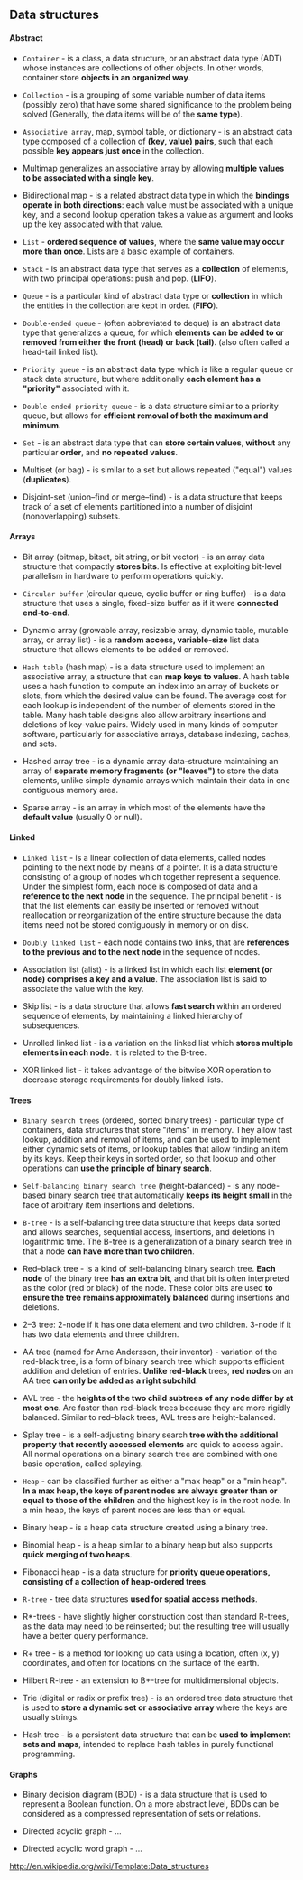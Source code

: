 Data structures
-

#### Abstract

* `Container` - is a class, a data structure, or an abstract data type (ADT)
whose instances are collections of other objects. In other words, container store **objects in an organized way**.

* `Collection` - is a grouping of some variable number of data items (possibly zero)
that have some shared significance to the problem being solved (Generally, the data items will be of the **same type**).

* `Associative array`, map, symbol table, or dictionary - is an abstract data type
composed of a collection of **(key, value) pairs**, such that each possible **key appears just once** in the collection.

* Multimap generalizes an associative array by allowing **multiple values to be associated with a single key**.

* Bidirectional map - is a related abstract data type in which the **bindings operate in both directions**:
each value must be associated with a unique key,
and a second lookup operation takes a value as argument and looks up the key associated with that value.

* `List` - **ordered sequence of values**, where the **same value may occur more than once**.
Lists are a basic example of containers.

* `Stack` - is an abstract data type that serves as a **collection** of elements,
with two principal operations: push and pop. (**LIFO**).

* `Queue` - is a particular kind of abstract data type or **collection** in which the entities in the collection are kept in order.
(**FIFO**).

* `Double-ended queue` - (often abbreviated to deque) is an abstract data type that generalizes a queue,
for which **elements can be added to or removed from either the front (head) or back (tail)**.
(also often called a head-tail linked list).

* `Priority queue` - is an abstract data type which is like a regular queue or stack data structure,
but where additionally **each element has a "priority"** associated with it.

* `Double-ended priority queue` - is a data structure similar to a priority queue,
but allows for **efficient removal of both the maximum and minimum**.

* `Set` - is an abstract data type that can **store certain values**,
**without** any particular **order**, and **no repeated values**.

* Multiset (or bag) - is similar to a set but allows repeated ("equal") values (**duplicates**).

* Disjoint-set (union–find or merge–find) - is a data structure
that keeps track of a set of elements partitioned into a number of disjoint (nonoverlapping) subsets.

#### Arrays

* Bit array (bitmap, bitset, bit string, or bit vector) - is an array data structure that compactly **stores bits**.
Is effective at exploiting bit-level parallelism in hardware to perform operations quickly.

* `Circular buffer` (circular queue, cyclic buffer or ring buffer) -  is a data structure
that uses a single, fixed-size buffer as if it were **connected end-to-end**.

* Dynamic array (growable array, resizable array, dynamic table, mutable array, or array list) -
is a **random access, variable-size** list data structure that allows elements to be added or removed.

* `Hash table` (hash map) - is a data structure
used to implement an associative array, a structure that can **map keys to values**. A hash table uses a hash function
to compute an index into an array of buckets or slots, from which the desired value can be found.
The average cost for each lookup is independent of the number of elements stored in the table.
Many hash table designs also allow arbitrary insertions and deletions of key-value pairs.
Widely used in many kinds of computer software,
particularly for associative arrays, database indexing, caches, and sets.

* Hashed array tree - is a dynamic array data-structure
maintaining an array of **separate memory fragments (or "leaves")** to store the data elements,
unlike simple dynamic arrays which maintain their data in one contiguous memory area.

* Sparse array - is an array in which most of the elements have the **default value** (usually 0 or null).

#### Linked

* `Linked list` - is a linear collection of data elements,
called nodes pointing to the next node by means of a pointer.
It is a data structure consisting of a group of nodes which together represent a sequence.
Under the simplest form, each node is composed of data and a **reference
to the next node** in the sequence.
The principal benefit - is that the list elements can easily be inserted or removed
without reallocation or reorganization of the entire structure
because the data items need not be stored contiguously in memory or on disk.

* `Doubly linked list` - each node contains two links,
that are **references to the previous and to the next node** in the sequence of nodes.

* Association list (alist) - is a linked list
in which each list **element (or node) comprises a key and a value**.
The association list is said to associate the value with the key.

* Skip list - is a data structure that allows **fast search** within an ordered sequence of elements,
by maintaining a linked hierarchy of subsequences.

* Unrolled linked list - is a variation on the linked list which **stores multiple elements in each node**.
It is related to the B-tree.

* XOR linked list - it takes advantage of the bitwise XOR operation
to decrease storage requirements for doubly linked lists.

#### Trees

* `Binary search trees` (ordered, sorted binary trees) - particular type of containers,
data structures that store "items" in memory.
They allow fast lookup, addition and removal of items,
and can be used to implement either dynamic sets of items,
or lookup tables that allow finding an item by its keys.
Keep their keys in sorted order, so that lookup and other operations can **use the principle of binary search**.

* `Self-balancing binary search tree` (height-balanced) - is any node-based binary search tree
that automatically **keeps its height small** in the face of arbitrary item insertions and deletions.

* `B-tree` - is a self-balancing tree data structure
that keeps data sorted and allows searches,
sequential access, insertions, and deletions in logarithmic time.
The B-tree is a generalization of a binary search tree in that a node **can have more than two children**.

* Red–black tree - is a kind of self-balancing binary search tree.
**Each node** of the binary tree **has an extra bit**,
and that bit is often interpreted as the color (red or black) of the node.
These color bits are used **to ensure the tree remains approximately balanced** during insertions and deletions.

* 2–3 tree:
2-node if it has one data element and two children.
3-node if it has two data elements and three children.

* AA tree (named for Arne Andersson, their inventor) - variation of the red-black tree,
is a form of binary search tree which supports efficient addition and deletion of entries.
**Unlike red-black** trees, **red nodes** on an AA tree **can only be added as a right subchild**.

* AVL tree - the **heights of the two child subtrees of any node differ by at most one**.
Are faster than red–black trees because they are more rigidly balanced.
Similar to red–black trees, AVL trees are height-balanced.

* Splay tree - is a self-adjusting binary search **tree
with the additional property that recently accessed elements** are quick to access again.
All normal operations on a binary search tree are combined with one basic operation, called splaying.

* `Heap` - can be classified further as either a "max heap" or a "min heap".
**In a max heap, the keys of parent nodes are always greater than or equal
to those of the children** and the highest key is in the root node.
In a min heap, the keys of parent nodes are less than or equal.

* Binary heap - is a heap data structure created using a binary tree.

* Binomial heap - is a heap similar to a binary heap
but also supports **quick merging of two heaps**.

* Fibonacci heap - is a data structure for **priority queue operations,
consisting of a collection of heap-ordered trees**.

* `R-tree` - tree data structures **used for spatial access methods**.

* R*-trees - have slightly higher construction cost than standard R-trees,
as the data may need to be reinserted;
but the resulting tree will usually have a better query performance.

* R+ tree - is a method for looking up data using a location, often (x, y) coordinates,
and often for locations on the surface of the earth.

* Hilbert R-tree - an extension to B+-tree for multidimensional objects.

* Trie (digital or radix or prefix tree) - is an ordered tree data structure
that is used to **store a dynamic set or associative array** where the keys are usually strings.

* Hash tree - is a persistent data structure that can be **used to implement sets and maps**,
intended to replace hash tables in purely functional programming.

#### Graphs

* Binary decision diagram (BDD) -  is a data structure
that is used to represent a Boolean function.
On a more abstract level, BDDs can be considered
as a compressed representation of sets or relations.

* Directed acyclic graph - ...

* Directed acyclic word graph - ...

http://en.wikipedia.org/wiki/Template:Data_structures
